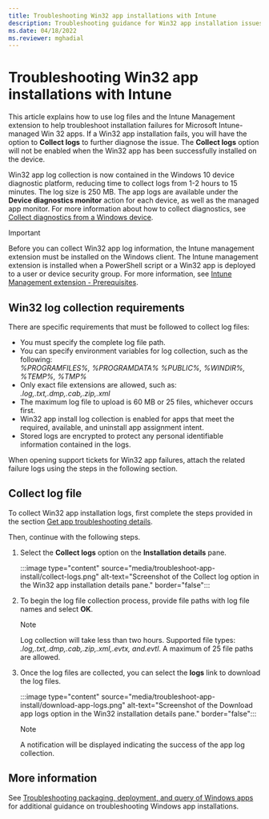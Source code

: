 ```yaml
---
title: Troubleshooting Win32 app installations with Intune
description: Troubleshooting guidance for Win32 app installation issues and failures using Microsoft Intune.
ms.date: 04/18/2022
ms.reviewer: mghadial
---
```

# Troubleshooting Win32 app installations with Intune

This article explains how to use log files and the Intune Management extension to help troubleshoot installation failures for Microsoft Intune-managed Win 32 apps. If a Win32 app installation fails, you will have the option to **Collect logs** to further diagnose the issue. The **Collect logs** option will not be enabled when the Win32 app has been successfully installed on the device.  

Win32 app log collection is now contained in the Windows 10 device diagnostic platform, reducing time to collect logs from 1-2 hours to 15 minutes. The log size is 250 MB. The app logs are available under the **Device diagnostics monitor** action for each device, as well as the managed app monitor. For more information about how to collect diagnostics, see [Collect diagnostics from a Windows device](/mem/intune/remote-actions/collect-diagnostics).

> [!IMPORTANT]
> Before you can collect Win32 app log information, the Intune management extension must be installed on the Windows client. The Intune management extension is installed when a PowerShell script or a Win32 app is deployed to a user or device security group. For more information, see [Intune Management extension - Prerequisites](/mem/intune/apps/intune-management-extension#prerequisites).

## Win32 log collection requirements

There are specific requirements that must be followed to collect log files:

- You must specify the complete log file path. ​
- You can specify environment variables for log collection, such as the following:<br>
  *%PROGRAMFILES%, %PROGRAMDATA% %PUBLIC%, %WINDIR%, %TEMP%, %TMP%*
- Only exact file extensions are allowed, such as:<br>
  *.log,.txt,.dmp,.cab,.zip,.xml*
- The maximum log file to upload is 60 MB or 25 files, whichever occurs first.
- Win32 app install log collection is enabled for apps that meet the required, available, and uninstall app assignment intent.
- Stored logs are encrypted to protect any personal identifiable information contained in the logs​.

When opening support tickets for Win32 app failures, attach the related failure logs using the steps in the following section.

## Collect log file

To collect Win32 app installation logs, first complete the steps provided in the section [Get app troubleshooting details](troubleshoot-app-install.md#get-app-troubleshooting-details). 

Then, continue with the following steps.

1. Select the **Collect logs** option on the **Installation details** pane.

    :::image type="content" source="media/troubleshoot-app-install/collect-logs.png" alt-text="Screenshot of the Collect log option in the Win32 app installation details pane." border="false":::

1. To begin the log file collection process, provide file paths with log file names and select **OK**.

    > [!NOTE]
    > Log collection will take less than two hours. Supported file types: *.log,.txt,.dmp,.cab,.zip,.xml,.evtx, and.evtl*. A maximum of 25 file paths are allowed.

1. Once the log files are collected, you can select the **logs** link to download the log files.

    :::image type="content" source="media/troubleshoot-app-install/download-app-logs.png" alt-text="Screenshot of the Download app logs option in the Win32 installation details pane." border="false":::

    > [!NOTE]
    > A notification will be displayed indicating the success of the app log collection.

## More information

See [Troubleshooting packaging, deployment, and query of Windows apps](/windows/win32/appxpkg/troubleshooting) for additional guidance on troubleshooting Windows app installations.
